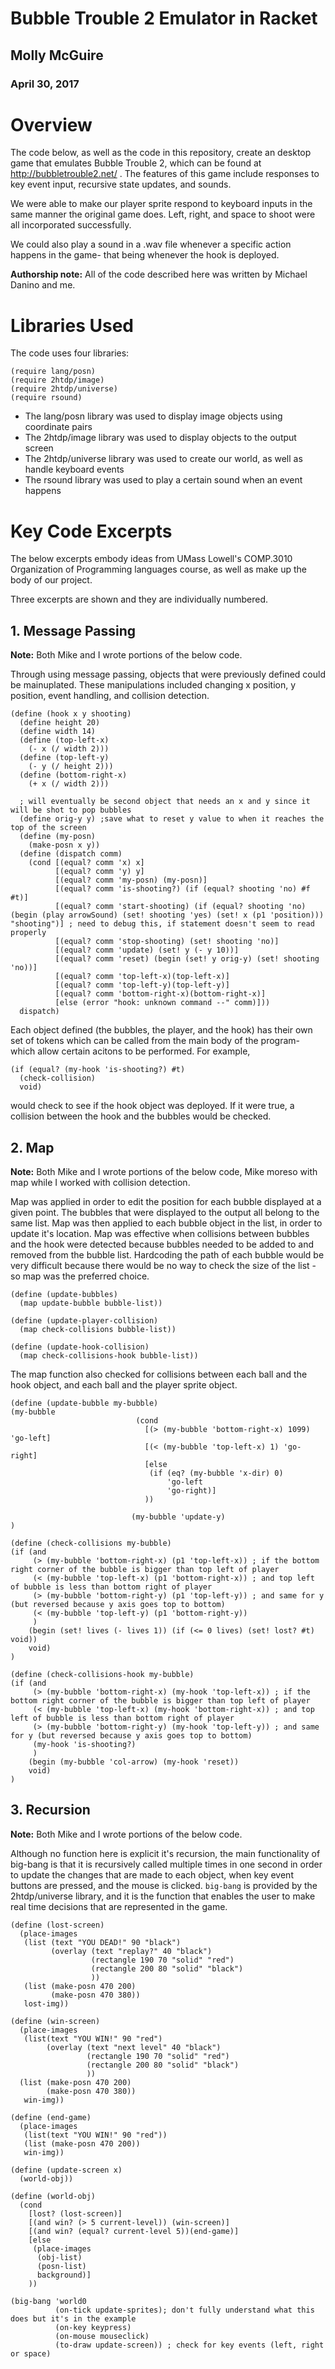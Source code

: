 # Bubble Trouble 2 Emulator in Racket

## Molly McGuire
### April 30, 2017

# Overview

The code below, as well as the code in this repository, create an desktop game that emulates Bubble Trouble 2, which can be found at
http://bubbletrouble2.net/ . The features of this game include responses to key event input, recursive state updates, and sounds.

We were able to make our player sprite respond to keyboard inputs in the same manner the original game does. Left, right, and space to 
shoot were all incorporated successfully. 

We could also play a sound in a .wav file whenever a specific action happens in the game- that being whenever the hook is deployed.


**Authorship note:** All of the code described here was written by Michael Danino and me.

# Libraries Used
The code uses four libraries:

```racket
(require lang/posn)
(require 2htdp/image)
(require 2htdp/universe)
(require rsound)
```

* The lang/posn library was used to display image objects using coordinate pairs 
* The 2htdp/image library was used to display objects to the output screen
* The 2htdp/universe library was used to create our world, as well  as handle keyboard events
* The rsound library was used to play a certain sound when an event happens

# Key Code Excerpts

The below excerpts embody ideas from UMass Lowell's COMP.3010 Organization of Programming languages course, as well as 
make up the body of our project. 

Three excerpts are shown and they are individually numbered. 

## 1. Message Passing
**Note:** Both Mike and I wrote portions of the below code.

Through using message passing, objects that were previously defined could be mainuplated. These manipulations included changing
x position, y position, event handling, and collision detection.

```
(define (hook x y shooting)
  (define height 20)
  (define width 14)
  (define (top-left-x)
    (- x (/ width 2)))
  (define (top-left-y)
    (- y (/ height 2)))
  (define (bottom-right-x)
    (+ x (/ width 2)))
  
  ; will eventually be second object that needs an x and y since it will be shot to pop bubbles
  (define orig-y y) ;save what to reset y value to when it reaches the top of the screen
  (define (my-posn)
    (make-posn x y))
  (define (dispatch comm)
    (cond [(equal? comm 'x) x]
          [(equal? comm 'y) y]
          [(equal? comm 'my-posn) (my-posn)]
          [(equal? comm 'is-shooting?) (if (equal? shooting 'no) #f #t)]
          [(equal? comm 'start-shooting) (if (equal? shooting 'no) (begin (play arrowSound) (set! shooting 'yes) (set! x (p1 'position))) "shooting")] ; need to debug this, if statement doesn't seem to read properly
          [(equal? comm 'stop-shooting) (set! shooting 'no)]
          [(equal? comm 'update) (set! y (- y 10))]
          [(equal? comm 'reset) (begin (set! y orig-y) (set! shooting 'no))]
          [(equal? comm 'top-left-x)(top-left-x)]
          [(equal? comm 'top-left-y)(top-left-y)]
          [(equal? comm 'bottom-right-x)(bottom-right-x)]
          [else (error "hook: unknown command --" comm)]))
  dispatch)
 ```
Each object defined (the bubbles, the player, and the hook) has their own set of tokens which can be called from the main body of the
program- which allow certain acitons to be performed. For example, 
```
(if (equal? (my-hook 'is-shooting?) #t)
  (check-collision)
  void)
```
would check to see if the hook object was deployed. If it were true, a collision between the hook and the bubbles would be checked.

## 2. Map
**Note:** Both Mike and I wrote portions of the below code, Mike moreso with map while I worked with collision detection.

Map was applied in order to edit the position for each bubble displayed at a given point. The bubbles that were displayed to the output
all belong to the same list. Map was then applied to each bubble object in the list, in order to update it's location. Map was effective
when collisions between bubbles and the hook were detected because bubbles needed to be added to and removed from the bubble list.
Hardcoding the path of each bubble would be very difficult because there would be no way to check the size of the list - so map was the
preferred choice. 

```
(define (update-bubbles)
  (map update-bubble bubble-list))

(define (update-player-collision)
  (map check-collisions bubble-list))

(define (update-hook-collision)
  (map check-collisions-hook bubble-list))
  ```
  The map function also checked for collisions between each ball and the hook object, and each ball and the player sprite object. 
  
  ```
(define (update-bubble my-bubble)
  (my-bubble
                              (cond
                                [(> (my-bubble 'bottom-right-x) 1099) 'go-left]
                                [(< (my-bubble 'top-left-x) 1) 'go-right]
                                [else
                                 (if (eq? (my-bubble 'x-dir) 0)
                                     'go-left
                                     'go-right)]
                                ))
                             
                             (my-bubble 'update-y) 
)

(define (check-collisions my-bubble)
  (if (and
       (> (my-bubble 'bottom-right-x) (p1 'top-left-x)) ; if the bottom right corner of the bubble is bigger than top left of player
       (< (my-bubble 'top-left-x) (p1 'bottom-right-x)) ; and top left of bubble is less than bottom right of player
       (> (my-bubble 'bottom-right-y) (p1 'top-left-y)) ; and same for y (but reversed because y axis goes top to bottom)
       (< (my-bubble 'top-left-y) (p1 'bottom-right-y))
       )
      (begin (set! lives (- lives 1)) (if (<= 0 lives) (set! lost? #t) void))
      void)
  )

(define (check-collisions-hook my-bubble)
  (if (and
       (> (my-bubble 'bottom-right-x) (my-hook 'top-left-x)) ; if the bottom right corner of the bubble is bigger than top left of player
       (< (my-bubble 'top-left-x) (my-hook 'bottom-right-x)) ; and top left of bubble is less than bottom right of player
       (> (my-bubble 'bottom-right-y) (my-hook 'top-left-y)) ; and same for y (but reversed because y axis goes top to bottom)
       (my-hook 'is-shooting?)
       )
      (begin (my-bubble 'col-arrow) (my-hook 'reset))
      void)
  )
```

## 3. Recursion
**Note:** Both Mike and I wrote portions of the below code.

Although no function here is explicit it's recursion, the main functionality of big-bang is that it is recursively called multiple times
in one second in order to update the changes that are made to each object, when key event buttons are pressed, and the mouse is clicked.
```big-bang``` is provided by the 2htdp/universe library, and it is the function that enables the user to make real time decisions 
that are represented in the game. 

```
(define (lost-screen)
  (place-images
   (list (text "YOU DEAD!" 90 "black")
         (overlay (text "replay?" 40 "black")
                  (rectangle 190 70 "solid" "red")
                  (rectangle 200 80 "solid" "black")
                  ))
   (list (make-posn 470 200)
         (make-posn 470 380))
   lost-img))

(define (win-screen)
  (place-images
   (list(text "YOU WIN!" 90 "red")
        (overlay (text "next level" 40 "black")
                 (rectangle 190 70 "solid" "red")
                 (rectangle 200 80 "solid" "black")
                 ))
  (list (make-posn 470 200)
        (make-posn 470 380))
   win-img))

(define (end-game)
  (place-images
   (list(text "YOU WIN!" 90 "red"))
   (list (make-posn 470 200))
   win-img))
   
(define (update-screen x)
  (world-obj))
  
(define (world-obj)
  (cond
    [lost? (lost-screen)]
    [(and win? (> 5 current-level)) (win-screen)]
    [(and win? (equal? current-level 5))(end-game)]
    [else
     (place-images
      (obj-list)
      (posn-list)
      background)]
    ))
    
(big-bang 'world0
          (on-tick update-sprites); don't fully understand what this does but it's in the example
          (on-key keypress)
          (on-mouse mouseclick)
          (to-draw update-screen)) ; check for key events (left, right or space)
```
